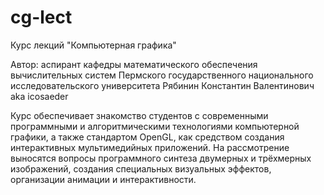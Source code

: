 cg-lect
=======

Курс лекций "Компьютерная графика"

Автор: аспирант кафедры математического обеспечения вычислительных систем 
Пермского государственного национального исследовательского университета 
Рябинин Константин Валентинович aka icosaeder

Курс обеспечивает знакомство студентов с современными программными и алгоритмическими
технологиями компьютерной графики, а также стандартом OpenGL, как средством 
создания интерактивных мультимедийных приложений.
На рассмотрение выносятся вопросы программного синтеза двумерных и трёхмерных 
изображений, создания специальных визуальных эффектов, организации анимации и
интерактивности.


